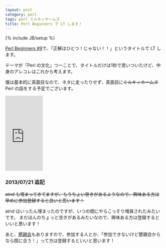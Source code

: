 ```yaml
---
layout: post
category: perl
tags: perl ミルキィホームズ
title: Perl Beginners で LT します！
---
```

{% include JB/setup %}

[Perl Beginners #9](http://atnd.org/events/41117)で、「正解はひとつ！じゃない！！」というタイトルで LT します。

テーマが「Perl の文化」つーことで、タイトルだけは1秒で思いついたけど、中身のアレコレはこれから考えます。

僕は基本的に真面目なので、ネタに走ったりせず、真面目に<del>ミルキィホームズ</del> Perl の話をする予定でございます。

<iframe src="http://rcm-fe.amazon-adsystem.com/e/cm?t=tsucchisblog-22&o=9&p=8&l=as1&asins=B003ZWZ04G&ref=qf_sp_asin_til&fc1=000000&IS2=1&lt1=_blank&m=amazon&lc1=0000FF&bc1=000000&bg1=FFFFFF&f=ifr" style="width:120px;height:240px;" scrolling="no" marginwidth="0" marginheight="0" frameborder="0"></iframe>


### 2013/07/21 追記
<del>
atnd も埋まってきてますが、もうちょい空きがあるようなので、興味ある方は早めに参加登録すると良いと思います！
</del>
	
atnd はいったん埋まったのですが、いつの間にやらこっそり増員されたみたいです。
まだほんのちょっと空きがあるみたいなので、興味ある方は登録するといいと思います！

あと、[懇親会](http://atnd.org/events/41437)もありますので、参加する人とか、「参加できないけど懇親会からなら間に合う！」って方は登録するといいと思います！


